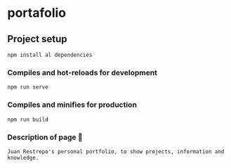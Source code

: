 # portafolio

## Project setup
```
npm install al dependencies
```
### Compiles and hot-reloads for development
```
npm run serve
```
### Compiles and minifies for production
```
npm run build
```
### Description of page 🤖
```
Juan Restrepo's personal portfolio, to show projects, information and knowledge.
```

